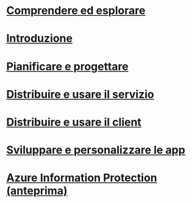 # [Comprendere ed esplorare](/information-protection/understand-explore/what-is-azure-information-protection)
# [Introduzione](/information-protection/get-started/requirements-azure-rms)
# [Pianificare e progettare](/information-protection/plan-design/deployment-roadmap)
# [Distribuire e usare il servizio](/information-protection/deploy-use/activate-service)
# [Distribuire e usare il client](/information-protection/rms-client/use-client)
# [Sviluppare e personalizzare le app](/information-protection/develop/developers-guide)
# [Azure Information Protection (anteprima)](/information-protection/understand-explore/what-is-azure-information-protection)


<!--HONumber=Jan17_HO1-->



